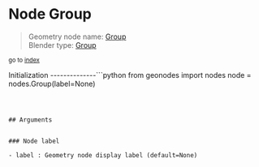 
# Node Group

> Geometry node name: [Group](https://docs.blender.org/manual/en/latest/modeling/geometry_nodes/group.html)<br>
  Blender type: [Group](https://docs.blender.org/api/current/bpy.types.GeometryNodeGroup.html)
  
<sub>go to [index](/docs/index.md)</sub>

Initialization
--------------```python
from geonodes import nodes
node = nodes.Group(label=None)
```



## Arguments


### Node label

- label : Geometry node display label (default=None)

